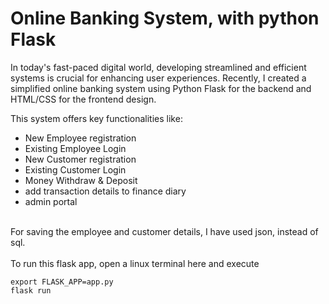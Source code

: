 # Online Banking System, with python Flask



In today's fast-paced digital world, developing streamlined and efficient systems is crucial for enhancing user experiences. Recently, I created a simplified online banking system using Python Flask for the backend and HTML/CSS for the frontend design. 

This system offers key functionalities like:
* New Employee registration
* Existing Employee Login
* New Customer registration
* Existing Customer Login
* Money Withdraw & Deposit
* add transaction details to finance diary
* admin portal

<br>
For saving the employee and customer details, I have used json, instead of sql.

<br>
<br>
To run this flask app, open a linux terminal here and execute 

`export FLASK_APP=app.py` <br> `flask run`
